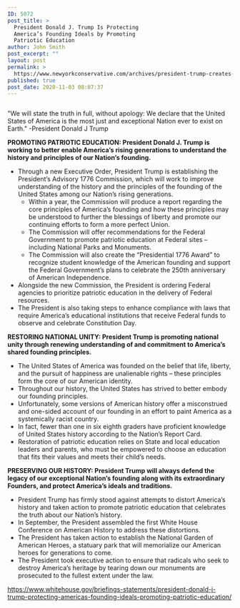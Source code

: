 ```yaml
---
ID: 5072
post_title: >
  President Donald J. Trump Is Protecting
  America’s Founding Ideals by Promoting
  Patriotic Education
author: John Smith
post_excerpt: ""
layout: post
permalink: >
  https://www.newyorkconservative.com/archives/president-trump-creates-1776-commission-to-stop-radical-indoctrination/
published: true
post_date: 2020-11-03 08:07:37
---
```

<!-- wp:image {"id":5073,"sizeSlug":"large"} -->
<figure class="wp-block-image size-large"><img src="https://www.newyorkconservative.com/wp-content/uploads/2020/11/Historical-Documents-1776-640x480-1.jpg" alt="" class="wp-image-5073"/></figure>
<!-- /wp:image -->

<!-- wp:paragraph -->
<p>"We will state the truth in full, without apology: We declare that the United States of America is the most just and exceptional Nation ever to exist on Earth." -President Donald J Trump</p>
<!-- /wp:paragraph -->

<!-- wp:paragraph -->
<p><strong>PROMOTING PATRIOTIC EDUCATION: President Donald J. Trump is working to better enable America’s rising generations to understand the history and principles of our Nation’s founding.</strong></p>
<!-- /wp:paragraph -->

<!-- wp:list -->
<ul><li>Through a new Executive Order, President Trump is establishing the President’s Advisory 1776 Commission, which will work to improve understanding of the history and the principles of the founding of the United States among our Nation’s rising generations.<ul><li>Within a year, the Commission will produce a report regarding the core principles of America’s founding and how these principles may be understood to further the blessings of liberty and promote our continuing efforts to form a more perfect Union.</li><li>The Commission will offer recommendations for the Federal Government to promote patriotic education at Federal sites – including National Parks and Monuments.</li><li>The Commission will also create the “Presidential 1776 Award” to recognize student knowledge of the American founding and support the Federal Government’s plans to celebrate the 250th anniversary of American Independence.</li></ul></li><li>Alongside the new Commission, the President is ordering Federal agencies to prioritize patriotic education in the delivery of Federal resources.</li><li>The President is also taking steps to enhance compliance with laws that require America’s educational institutions that receive Federal funds to observe and celebrate Constitution Day.</li></ul>
<!-- /wp:list -->

<!-- wp:paragraph -->
<p><strong>RESTORING NATIONAL UNITY: President Trump is promoting national unity through renewing understanding of and commitment to America’s shared founding principles.</strong></p>
<!-- /wp:paragraph -->

<!-- wp:list -->
<ul><li>The United States of America was founded on the belief that life, liberty, and the pursuit of happiness are unalienable rights – these principles form the core of our American identity.</li><li>Throughout our history, the United States has strived to better embody our founding principles.</li><li>Unfortunately, some versions of American history offer a misconstrued and one-sided account of our founding in an effort to paint America as a systemically racist country.</li><li>In fact, fewer than one in six eighth graders have proficient knowledge of United States history according to the Nation’s Report Card.</li><li>Restoration of patriotic education relies on State and local education leaders and parents, who must be empowered to choose an education that fits their values and meets their child’s needs.</li></ul>
<!-- /wp:list -->

<!-- wp:paragraph -->
<p><strong>PRESERVING OUR HISTORY: President Trump will always defend the legacy of our exceptional Nation’s founding along with its extraordinary Founders, and protect America’s ideals and traditions.</strong></p>
<!-- /wp:paragraph -->

<!-- wp:list -->
<ul><li>President Trump has firmly stood against attempts to distort America’s history and taken action to promote patriotic education that celebrates the truth about our Nation’s history.</li><li>In September, the President assembled the first White House Conference on American History to address these distortions.</li><li>The President has taken action to establish the National Garden of American Heroes, a statuary park that will memorialize our American heroes for generations to come.</li><li>The President took executive action to ensure that radicals who seek to destroy America’s heritage by tearing down our monuments are prosecuted to the fullest extent under the law.</li></ul>
<!-- /wp:list -->

<!-- wp:paragraph -->
<p><a href="https://www.whitehouse.gov/briefings-statements/president-donald-j-trump-protecting-americas-founding-ideals-promoting-patriotic-education/">https://www.whitehouse.gov/briefings-statements/president-donald-j-trump-protecting-americas-founding-ideals-promoting-patriotic-education/</a></p>
<!-- /wp:paragraph -->